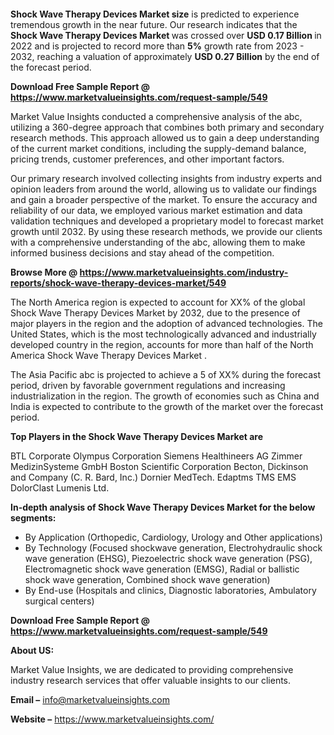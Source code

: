 <p>&nbsp;</p>
<p>&nbsp;</p>
<p><strong>Shock Wave Therapy Devices Market size</strong> is predicted to experience tremendous growth in the near future. Our research indicates that the <strong>Shock Wave Therapy Devices Market&nbsp;</strong>was crossed over <strong>USD 0.17&nbsp;</strong><strong>Billion </strong>in 2022 and is projected to record more than <strong>5%</strong> growth rate from 2023 - 2032, reaching a valuation of approximately <strong>USD 0.27 Billion</strong> by the end of the forecast period.</p>
<p><strong>Download Free Sample Report @ <a href=""https://www.marketvalueinsights.com/request-sample/549"">https://www.marketvalueinsights.com/request-sample/549</a> </strong></p>
<p>Market Value Insights conducted a comprehensive analysis of the abc, utilizing a 360-degree approach that combines both primary and secondary research methods. This approach allowed us to gain a deep understanding of the current market conditions, including the supply-demand balance, pricing trends, customer preferences, and other important factors.</p>
<p>Our primary research involved collecting insights from industry experts and opinion leaders from around the world, allowing us to validate our findings and gain a broader perspective of the market. To ensure the accuracy and reliability of our data, we employed various market estimation and data validation techniques and developed a proprietary model to forecast market growth until 2032. By using these research methods, we provide our clients with a comprehensive understanding of the abc, allowing them to make informed business decisions and stay ahead of the competition.</p>
<p><strong>Browse More @ <a href=""https://www.marketvalueinsights.com/industry-reports/shock-wave-therapy-devices-market/549"">https://www.marketvalueinsights.com/industry-reports/shock-wave-therapy-devices-market/549</a> </strong></p>
<p>The North America region is expected to account for XX% of the global Shock Wave Therapy Devices Market&nbsp;by 2032, due to the presence of major players in the region and the adoption of advanced technologies. The United States, which is the most technologically advanced and industrially developed country in the region, accounts for more than half of the North America Shock Wave Therapy Devices Market&nbsp;.</p>
<p>The Asia Pacific abc is projected to achieve a 5 of XX% during the forecast period, driven by favorable government regulations and increasing industrialization in the region. The growth of economies such as China and India is expected to contribute to the growth of the market over the forecast period.</p>
<p><strong>Top Players in the Shock Wave Therapy Devices Market&nbsp;are</strong></p>
<p>BTL Corporate
Olympus Corporation
Siemens Healthineers AG
Zimmer MedizinSysteme GmbH
Boston Scientific Corporation
Becton, Dickinson and Company (C. R. Bard, Inc.)
Dornier MedTech.
Edaptms TMS
EMS DolorClast
Lumenis Ltd.</p>
<p><strong>In-depth analysis of Shock Wave Therapy Devices Market&nbsp;for the below segments: </strong></p>
<ul>
<li>By Application (Orthopedic, Cardiology, Urology and Other applications)</li>
<li>By Technology (Focused shockwave generation, Electrohydraulic shock wave generation (EHSG), Piezoelectric shock wave generation (PSG), Electromagnetic shock wave generation (EMSG), Radial or ballistic shock wave generation, Combined shock wave generation)</li>
<li>By End-use (Hospitals and clinics, Diagnostic laboratories, Ambulatory surgical centers)</li>
</ul>
<p><strong>Download Free Sample Report @ <a href=""https://www.marketvalueinsights.com/request-sample/549"">https://www.marketvalueinsights.com/request-sample/549</a></strong></p>
<p><strong>About US:</strong></p>
<p>Market Value Insights, we are dedicated to providing comprehensive industry research services that offer valuable insights to our clients.</p>
<p><strong>Email &ndash;</strong> <a href=""mailto:info@marketvalueinsights.com"">info@marketvalueinsights.com</a></p>
<p><strong>Website &ndash;</strong> <a href=""https://www.marketvalueinsights.com/"">https://www.marketvalueinsights.com/</a>&nbsp;</p>
<p>&nbsp;</p>
